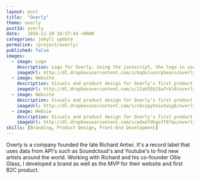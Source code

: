 ```yaml
---
layout: post
title:  "Overly"
theme: overly
postId: overly
date:   2016-11-29 18:57:44 +0000
categories: jekyll update
permalink: /project/overly/
published: false
images:
  - image: Logo
    description: Logo for Overly. Using the javascript, the logo in use on the site would follow your mouse, like a beacon or radar in search of artists.
    imageUrl: http://dl.dropboxusercontent.com/s/6qdxluosrpbeocn/overly_1.png?dl=0
  - image: Website
    description: Visuals and product design for Overly's first product.
    imageUrl: http://dl.dropboxusercontent.com/s/11ah55b15w7rkl0/overly_2.jpg?dl=0
  - image: Website
    description: Visuals and product design for Overly's first product.
    imageUrl: http://dl.dropboxusercontent.com/s/sbcspyhniotwig6/overly_3.jpg?dl=0
  - image: Websie
    description: Visuals and product design for Overly's first product.
    imageUrl: http://dl.dropboxusercontent.com/s/wdxe7dbgo7f87qu/overly_4.jpg?dl=0
skills: [Branding, Product Design, Front-End Development]
---
```


Overly is a company founded the late Richard Antwi. It's a record label that uses data from API's such as Soundcloud's and Youtube's to find new artists around the world. Working with Richard and his co-founder Ollie Glass, I developed a brand as well as the MVP for their website and first B2C product.
